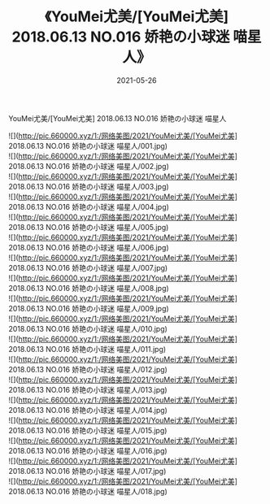 ﻿---
layout: post
title:  《YouMei尤美/[YouMei尤美] 2018.06.13 NO.016 娇艳の小球迷 喵星人》
date:   2021-05-26
img: http://pic.660000.xyz/1:/网络美图/2021/YouMei尤美/[YouMei尤美] 2018.06.13 NO.016 娇艳の小球迷 喵星人/000.jpg
categories: [美女, 清纯, 唯美]
---

YouMei尤美/[YouMei尤美] 2018.06.13 NO.016 娇艳の小球迷 喵星人

 ![](http://pic.660000.xyz/1:/网络美图/2021/YouMei尤美/[YouMei尤美] 2018.06.13 NO.016 娇艳の小球迷 喵星人/001.jpg) <br>![](http://pic.660000.xyz/1:/网络美图/2021/YouMei尤美/[YouMei尤美] 2018.06.13 NO.016 娇艳の小球迷 喵星人/002.jpg) <br>![](http://pic.660000.xyz/1:/网络美图/2021/YouMei尤美/[YouMei尤美] 2018.06.13 NO.016 娇艳の小球迷 喵星人/003.jpg) <br>![](http://pic.660000.xyz/1:/网络美图/2021/YouMei尤美/[YouMei尤美] 2018.06.13 NO.016 娇艳の小球迷 喵星人/004.jpg) <br>![](http://pic.660000.xyz/1:/网络美图/2021/YouMei尤美/[YouMei尤美] 2018.06.13 NO.016 娇艳の小球迷 喵星人/005.jpg) <br>![](http://pic.660000.xyz/1:/网络美图/2021/YouMei尤美/[YouMei尤美] 2018.06.13 NO.016 娇艳の小球迷 喵星人/006.jpg) <br>![](http://pic.660000.xyz/1:/网络美图/2021/YouMei尤美/[YouMei尤美] 2018.06.13 NO.016 娇艳の小球迷 喵星人/007.jpg) <br>![](http://pic.660000.xyz/1:/网络美图/2021/YouMei尤美/[YouMei尤美] 2018.06.13 NO.016 娇艳の小球迷 喵星人/008.jpg) <br>![](http://pic.660000.xyz/1:/网络美图/2021/YouMei尤美/[YouMei尤美] 2018.06.13 NO.016 娇艳の小球迷 喵星人/009.jpg) <br>![](http://pic.660000.xyz/1:/网络美图/2021/YouMei尤美/[YouMei尤美] 2018.06.13 NO.016 娇艳の小球迷 喵星人/010.jpg) <br>![](http://pic.660000.xyz/1:/网络美图/2021/YouMei尤美/[YouMei尤美] 2018.06.13 NO.016 娇艳の小球迷 喵星人/011.jpg) <br>![](http://pic.660000.xyz/1:/网络美图/2021/YouMei尤美/[YouMei尤美] 2018.06.13 NO.016 娇艳の小球迷 喵星人/012.jpg) <br>![](http://pic.660000.xyz/1:/网络美图/2021/YouMei尤美/[YouMei尤美] 2018.06.13 NO.016 娇艳の小球迷 喵星人/013.jpg) <br>![](http://pic.660000.xyz/1:/网络美图/2021/YouMei尤美/[YouMei尤美] 2018.06.13 NO.016 娇艳の小球迷 喵星人/014.jpg) <br>![](http://pic.660000.xyz/1:/网络美图/2021/YouMei尤美/[YouMei尤美] 2018.06.13 NO.016 娇艳の小球迷 喵星人/015.jpg) <br>![](http://pic.660000.xyz/1:/网络美图/2021/YouMei尤美/[YouMei尤美] 2018.06.13 NO.016 娇艳の小球迷 喵星人/016.jpg) <br>![](http://pic.660000.xyz/1:/网络美图/2021/YouMei尤美/[YouMei尤美] 2018.06.13 NO.016 娇艳の小球迷 喵星人/017.jpg) <br>![](http://pic.660000.xyz/1:/网络美图/2021/YouMei尤美/[YouMei尤美] 2018.06.13 NO.016 娇艳の小球迷 喵星人/018.jpg) <br>